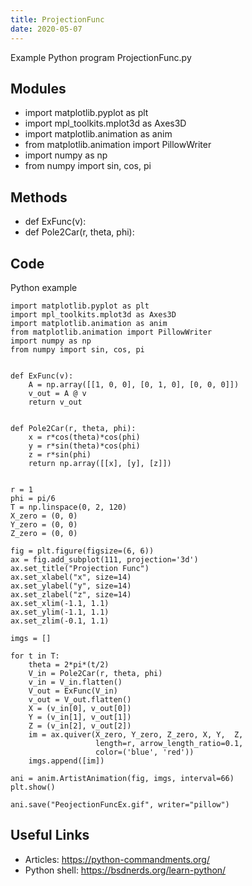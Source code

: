 ```yaml
---
title: ProjectionFunc
date: 2020-05-07
---
```

Example Python program ProjectionFunc.py

## Modules

* import matplotlib.pyplot as plt
* import mpl_toolkits.mplot3d as Axes3D
* import matplotlib.animation as anim
* from matplotlib.animation import PillowWriter
* import numpy as np
* from numpy import sin, cos, pi

## Methods

* def ExFunc(v):
* def Pole2Car(r, theta, phi):

## Code

Python example

    
    import matplotlib.pyplot as plt
    import mpl_toolkits.mplot3d as Axes3D
    import matplotlib.animation as anim
    from matplotlib.animation import PillowWriter
    import numpy as np
    from numpy import sin, cos, pi
    
    
    def ExFunc(v):
        A = np.array([[1, 0, 0], [0, 1, 0], [0, 0, 0]])
        v_out = A @ v
        return v_out
    
    
    def Pole2Car(r, theta, phi):
        x = r*cos(theta)*cos(phi)
        y = r*sin(theta)*cos(phi)
        z = r*sin(phi)
        return np.array([[x], [y], [z]])
    
    
    r = 1
    phi = pi/6
    T = np.linspace(0, 2, 120)
    X_zero = (0, 0)
    Y_zero = (0, 0)
    Z_zero = (0, 0)
    
    fig = plt.figure(figsize=(6, 6))
    ax = fig.add_subplot(111, projection='3d')
    ax.set_title("Projection Func")
    ax.set_xlabel("x", size=14)
    ax.set_ylabel("y", size=14)
    ax.set_zlabel("z", size=14)
    ax.set_xlim(-1.1, 1.1)
    ax.set_ylim(-1.1, 1.1)
    ax.set_zlim(-0.1, 1.1)
    
    imgs = []
    
    for t in T:
        theta = 2*pi*(t/2)
        V_in = Pole2Car(r, theta, phi)
        v_in = V_in.flatten()
        V_out = ExFunc(V_in)
        v_out = V_out.flatten()
        X = (v_in[0], v_out[0])
        Y = (v_in[1], v_out[1])
        Z = (v_in[2], v_out[2])
        im = ax.quiver(X_zero, Y_zero, Z_zero, X, Y,  Z,
                       length=r, arrow_length_ratio=0.1,
                       color=('blue', 'red'))
        imgs.append([im])
    
    ani = anim.ArtistAnimation(fig, imgs, interval=66)
    plt.show()
    
    ani.save("PeojectionFuncEx.gif", writer="pillow")
    

## Useful Links

- Articles: https://python-commandments.org/
- Python shell: https://bsdnerds.org/learn-python/
